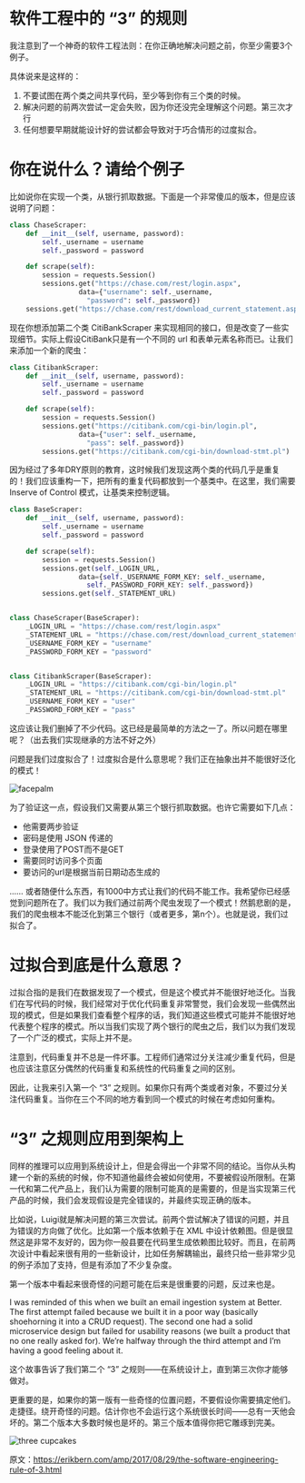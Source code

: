 # 软件工程中的 “3” 的规则

<!--
ID: d18a43e8-b64d-42be-bd9f-b1678c2da8fc
Status: publish
Date: 2018-06-23T02:48:00
Modified: 2020-05-16T11:14:37
wp_id: 550
-->

我注意到了一个神奇的软件工程法则：在你正确地解决问题之前，你至少需要3个例子。

具体说来是这样的：

1. 不要试图在两个类之间共享代码，至少等到你有三个类的时候。
2. 解决问题的前两次尝试一定会失败，因为你还没完全理解这个问题。第三次才行
3. 任何想要早期就能设计好的尝试都会导致对于巧合情形的过度拟合。

# 你在说什么？请给个例子

比如说你在实现一个类，从银行抓取数据。下面是一个非常傻瓜的版本，但是应该说明了问题：

```py
class ChaseScraper:
    def __init__(self, username, password):
        self._username = username
        self._password = password

    def scrape(self):
    	session = requests.Session()
        sessions.get("https://chase.com/rest/login.aspx",
	             data={"username": self._username,
		           "password": self._password})
	sessions.get("https://chase.com/rest/download_current_statement.aspx")
```

现在你想添加第二个类 CitiBankScraper 来实现相同的接口，但是改变了一些实现细节。实际上假设CitiBank只是有一个不同的 url 和表单元素名称而已。让我们来添加一个新的爬虫：

```py
class CitibankScraper:
    def __init__(self, username, password):
        self._username = username
        self._password = password

    def scrape(self):
    	session = requests.Session()
        sessions.get("https://citibank.com/cgi-bin/login.pl",
	             data={"user": self._username,
		           "pass": self._password})
        sessions.get("https://citibank.com/cgi-bin/download-stmt.pl")
```

因为经过了多年DRY原则的教育，这时候我们发现这两个类的代码几乎是重复的！我们应该重构一下，把所有的重复代码都放到一个基类中。在这里，我们需要Inserve of Control 模式，让基类来控制逻辑。

```py
class BaseScraper:
    def __init__(self, username, password):
        self._username = username
        self._password = password

    def scrape(self):
    	session = requests.Session()
        sessions.get(self._LOGIN_URL,
	             data={self._USERNAME_FORM_KEY: self._username,
		           self._PASSWORD_FORM_KEY: self._password})
        sessions.get(self._STATEMENT_URL)


class ChaseScraper(BaseScraper):
    _LOGIN_URL = "https://chase.com/rest/login.aspx"
    _STATEMENT_URL = "https://chase.com/rest/download_current_statement.aspx"
    _USERNAME_FORM_KEY = "username"
    _PASSWORD_FORM_KEY = "password"


class CitibankScraper(BaseScraper):
    _LOGIN_URL = "https://citibank.com/cgi-bin/login.pl"
    _STATEMENT_URL = "https://citibank.com/cgi-bin/download-stmt.pl"
    _USERNAME_FORM_KEY = "user"
    _PASSWORD_FORM_KEY = "pass"
```

这应该让我们删掉了不少代码。这已经是最简单的方法之一了。所以问题在哪里呢？（出去我们实现继承的方法不好之外）

问题是我们过度拟合了！过度拟合是什么意思呢？我们正在抽象出并不能很好泛化的模式！

![facepalm](https://erikbern.com/assets/facepalm.jpg)

为了验证这一点，假设我们又需要从第三个银行抓取数据。也许它需要如下几点：

- 他需要两步验证
- 密码是使用 JSON 传递的
- 登录使用了POST而不是GET
- 需要同时访问多个页面
- 要访问的url是根据当前日期动态生成的


…… 或者随便什么东西，有1000中方式让我们的代码不能工作。我希望你已经感觉到问题所在了。我们以为我们通过前两个爬虫发现了一个模式！然鹅悲剧的是，我们的爬虫根本不能泛化到第三个银行（或者更多，第n个）。也就是说，我们过拟合了。


# 过拟合到底是什么意思？

过拟合指的是我们在数据发现了一个模式，但是这个模式并不能很好地泛化。当我们在写代码的时候，我们经常对于优化代码重复非常警觉，我们会发现一些偶然出现的模式，但是如果我们查看整个程序的话，我们知道这些模式可能并不能很好地代表整个程序的模式。所以当我们实现了两个银行的爬虫之后，我们以为我们发现了一个广泛的模式，实际上并不是。

注意到，代码重复并不总是一件坏事。工程师们通常过分关注减少重复代码，但是也应该注意区分偶然的代码重复和系统性的代码重复之间的区别。

因此，让我来引入第一个 “3” 之规则。如果你只有两个类或者对象，不要过分关注代码重复。当你在三个不同的地方看到同一个模式的时候在考虑如何重构。


# “3” 之规则应用到架构上

同样的推理可以应用到系统设计上，但是会得出一个非常不同的结论。当你从头构建一个新的系统的时候，你不知道他最终会被如何使用，不要被假设所限制。在第一代和第二代产品上，我们认为需要的限制可能真的是需要的，但是当实现第三代产品的时候，我们会发现假设是完全错误的，并最终实现正确的版本。

比如说，Luigi就是解决问题的第三次尝试。前两个尝试解决了错误的问题，并且为错误的方向做了优化。比如第一个版本依赖于在 XML 中设计依赖图。但是很显然这是非常不友好的，因为你一般县要在代码里生成依赖图比较好。而且，在前两次设计中看起来很有用的一些新设计，比如任务解耦输出，最终只给一些非常少见的例子添加了支持，但是有添加了不少复杂度。

第一个版本中看起来很奇怪的问题可能在后来是很重要的问题，反过来也是。



I was reminded of this when we built an email ingestion system at Better. The first attempt failed because we built it in a poor way (basically shoehorning it into a CRUD request). The second one had a solid microservice design but failed for usability reasons (we built a product that no one really asked for). We’re halfway through the third attempt and I’m having a good feeling about it.

这个故事告诉了我们第二个 “3” 之规则——在系统设计上，直到第三次你才能够做对。


更重要的是，如果你的第一版有一些奇怪的位置问题，不要假设你需要搞定他们。走捷径。绕开奇怪的问题。估计你也不会运行这个系统很长时间——总有一天他会坏的。第二个版本大多数时候也是坏的。第三个版本值得你把它雕琢到完美。

![three cupcakes](https://erikbern.com/assets/three-cupcakes.jpg)

原文：https://erikbern.com/amp/2017/08/29/the-software-engineering-rule-of-3.html